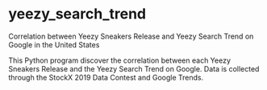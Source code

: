 # yeezy_search_trend
Correlation between Yeezy Sneakers Release and Yeezy Search Trend on Google in the United States

This Python program discover the correlation between each Yeezy Sneakers Release and the Yeezy Search Trend on Google. Data is collected through the StockX 2019 Data Contest and Google Trends.

